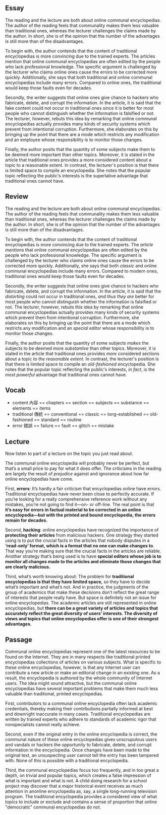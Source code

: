 ## Essay
The reading and the lecture are both about online communal encyclopedias. The author of the reading feels that communality makes them less valuable than traditional ones, whereas the lecturer challenges the claims made by the author. In short, she is of the opinion that the number of the advantages is still more than of the disadvantages.

To begin with, the author contends that the content of traditional encyclopedias is more convincing due to the trained experts. The articles mention that online communal encyclopedias are often edited by the people who lack professional knowledge. The specific argument is challenged by the lecturer who claims online ones cause the errors to be corrected more quickly. Additionally, she says that both traditional and online communal encyclopedias include many errors. Compared to online ones, the traditional would keep those faults even for decades.

Secondly, the writer suggests that online ones give chance to hackers who fabricate, delete, and corrupt the information. In the article, it is said that the fake content could not occur in traditional ones since it is better for most people who cannot distinguish whether the information is falsified or not. The lecturer, however, rebuts this idea by remarking that online communal encyclopedias actually provides many kinds of security systems which prevent from intentional corruption. Furthermore, she elaborates on this by bringing up the point that there are a mode which restricts any modification and an employee whose responsibility is to monitor those changes.

Finally, the author posits that the quantity of some subjects make them to be deemed more important than other topics. Moreover, it is stated in the article that traditional ones provides a more considered content about a topic to a reasonable extent. In contrast, the lecturer's position is that there is limited space to compile an encyclopedia. She notes that the popular topic reflecting the public's interests is the superlative advantage that traditional ones cannot have.

## Review
The reading and the lecture are both about online communal encyclopedias. The author of the reading feels that communality makes them less valuable than traditional ones, whereas the lecturer challenges the claims made by the author. In short, she is of the opinion that the number of the advantages is still more than of the disadvantages.

To begin with, the author contends that the content of traditional encyclopedias is more convincing due to the trained experts. The *article mentions* that online communal encyclopedias are often edited by the people who lack professional knowledge. The specific argument is challenged by the lecturer who claims online ones cause the errors to be corrected more quickly. Additionally, she says that both *classic* and online communal encyclopedias include many errors. Compared to modern ones, traditional ones would keep those faults even for decades.

Secondly, the writer suggests that online ones give chance to hackers who fabricate, delete, and corrupt the information. In the article, it is said that the *distorting* could not occur in traditional ones, *and thus* *they are* better for most people who cannot distinguish whether the information is falsified or not. The lecturer, however, rebuts this idea by remarking that online communal encyclopedias actually provides many kinds of security systems which prevent them from intentional corruption. Furthermore, she elaborates on this by bringing up the point that there are a mode which restricts any modification and an *special editor* whose responsibility is to monitor those changes.

Finally, the author posits that the quantity of some subjects *makes* the subjects to be deemed more *substantive* than other topics. Moreover, it is stated in the article that traditional ones provides *more* considered sections about a topic *to the reasonable extent*. In contrast, the lecturer's position is that there is limited space to compile an *old-fashioned* encyclopedia. She notes that the popular topic reflecting the public's interests, *in fact*, is the *most powerful* advantage that traditional ones cannot have.

## Vocab
- content 內容 == chapters == section == subjects == substance == elements == items
- traditional 傳統 == conventional == classic == long-established == old-fashioned == standard == routine 
- error 錯誤 == failure == fault == glitch == mistake

## Lecture
Now listen to part of a lecture on the topic you just read about.

The communal online encyclopedia will probably never be perfect, but that’s a small price to pay for what it does offer. The criticisms in the reading are largely the result of *prejudice* against and ignorance about how far online encyclopedias have come.

First, **errors**: It’s hardly a fair criticism that encyclopedias online have errors. Traditional encyclopedias have never been close to perfectly accurate. If you’re looking for a really comprehensive reference work without any mistakes, you’re not going to find it—on- or off-line. The real point is that **it’s easy for errors in factual material to be corrected in an online encyclopedia—but with the printed and bound encyclopedia, the errors remain for decades.**

Second, **hacking**: online encyclopedias have recognized the importance of **protecting their articles** from malicious hackers. One strategy they started using is to put the crucial facts in the articles that nobody disputes in a **‘read-only’ format, which is a format that no one can make changes to**. That way you’re making sure that the crucial facts in the articles are reliable. Another strategy that’s being used is to have **special editors whose job is to monitor all changes made to the articles and eliminate those changes that are clearly malicious.**

Third, what’s worth knowing about: The problem for **traditional encyclopedias is that they have limited space,** so they have to decide what’s important and what’s not. And in practice, the judgments of the group of academics that make these decisions don’t reflect the great range of interests that people really have. But space is definitely not an issue for online encyclopedias. The academic articles are still represented in online encyclopedias, but **there can be a great variety of articles and topics that accurately reflect the great diversity of users’ interests. The diversity of views and topics that online encyclopedias offer is one of their strongest advantages.**

## Passage
Communal online encyclopedias represent one of the latest resources to be found on the Internet. They are in many respects like traditional printed encyclopedias collections of articles on various subjects. What is specific to these online encyclopedias, however, is that any Internet user can contribute a new article or make an editorial change in an existing one. As a result, the encyclopedia is authored by the whole community of Internet users. The idea might sound attractive, but the communal online encyclopedias have several important problems that make them much less valuable than traditional, printed encyclopedias.

First, contributors to a communal online encyclopedia often lack academic credentials, thereby making their contributions partially informed at best and downright inaccurate in many cases. Traditional encyclopedias are written by trained experts who adhere to standards of academic rigor that nonspecialists cannot really achieve.

Second, even if the original entry in the online encyclopedia is correct, the communal nature of these online encyclopedias gives unscrupulous users and vandals or hackers the opportunity to fabricate, delete, and corrupt information in the encyclopedia. Once changes have been made to the original text, an unsuspecting user cannot tell the entry has been tampered with. None of this is possible with a traditional encyclopedia.

Third, the communal encyclopedias focus too frequently, and in too great a depth, on trivial and popular topics, which creates a false impression of what is important and what is not. A child doing research for a school project may discover that a major historical event receives as much attention in anonline encyclopedia as, say, a single long-running television program. The traditional encyclopedia provides a considered view of what topics to include or exclude and contains a sense of proportion that online "democratic" communal encyclopedias do not.